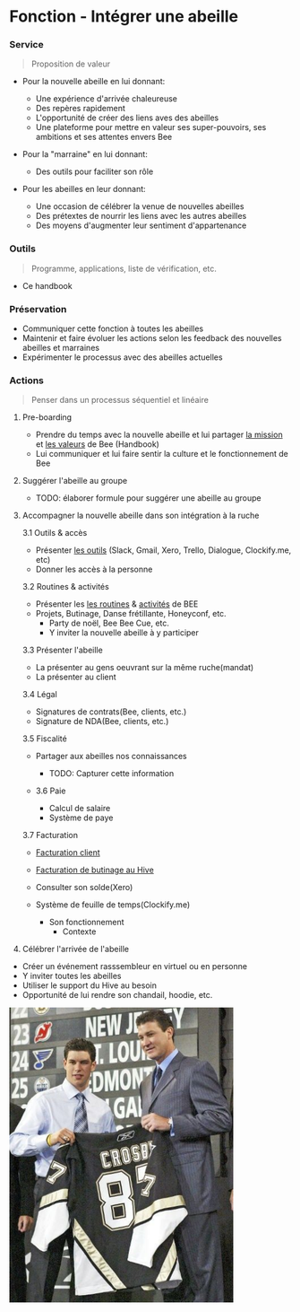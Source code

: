 # Fonction - Intégrer une abeille
### Service

> Proposition de valeur

- Pour la nouvelle abeille en lui donnant:
    - Une expérience d'arrivée chaleureuse 
    - Des repères rapidement
    - L'opportunité de créer des liens aves des abeilles  
    - Une plateforme pour mettre en valeur ses super-pouvoirs, ses ambitions et ses attentes envers Bee
    
  
- Pour la "marraine" en lui donnant:
    - Des outils pour faciliter son rôle    
     
    
- Pour les abeilles en leur donnant:
    - Une occasion de célébrer la venue de nouvelles abeilles 
    - Des prétextes de nourrir les liens avec les autres abeilles
    - Des moyens d'augmenter leur sentiment d'appartenance
    

### Outils
> Programme, applications, liste de vérification, etc.
- Ce handbook


### Préservation

- Communiquer cette fonction à toutes les abeilles
- Maintenir et faire évoluer les actions selon les feedback des nouvelles abeilles et marraines
- Expérimenter le processus avec des abeilles actuelles


### Actions
> Penser dans un processus séquentiel et linéaire

1. Pre-boarding

    - Prendre du temps avec la nouvelle abeille et lui partager [la mission](../ressources/bee.md) et [les valeurs](../ressources/bee.md) de Bee (Handbook)
    - Lui communiquer et lui faire sentir la culture et le fonctionnement de Bee
    
2. Suggérer l'abeille au groupe 
    
    - TODO: élaborer formule pour suggérer une abeille au groupe
      
3. Accompagner la nouvelle abeille dans son intégration à la ruche

    3.1   Outils & accès
        
    * Présenter [les outils](../ressources/outils.md) (Slack, Gmail, Xero, Trello, Dialogue, Clockify.me, etc) 
    * Donner les accès à la personne
    
    3.2 Routines & activités
        
    * Présenter les [les routines](../ressources/routines.md) & [activités](../ressources/routines.md) de BEE
    * Projets, Butinage, Danse frétillante, Honeyconf, etc.
        * Party de noël, Bee Bee Cue, etc.
        * Y inviter la nouvelle abeille à y participer
    
    3.3 Présenter l'abeille
    
    * La présenter au gens oeuvrant sur la même ruche(mandat)
    * La présenter au client 
    
    3.4 Légal
    
    * Signatures de contrats(Bee, clients, etc.)   
    * Signature de NDA(Bee, clients, etc.)
        
    3.5 Fiscalité
    
    * Partager aux abeilles nos connaissances
       * TODO: Capturer cette information
    
    * 3.6 Paie   
      * Calcul de salaire
      * Système de paye
    
    3.7 Facturation
      * [Facturation client](../ressources/administration/facturation.md)
      * [Facturation de butinage au Hive](./saisir_ses_heures_de_butinage.md)
      * Consulter son solde(Xero)

      * Système de feuille de temps(Clockify.me)	
        * Son fonctionnement
          * Contexte 

4. Célébrer l'arrivée de l'abeille  

  * Créer un événement rasssembleur en virtuel ou en personne
  * Y inviter toutes les abeilles
  * Utiliser le support du Hive au besoin
  * Opportunité de lui rendre son chandail, hoodie, etc.

   <img src="../../assets/img/crosby_draft.jpeg" width="400"><br/>

   
        
         
